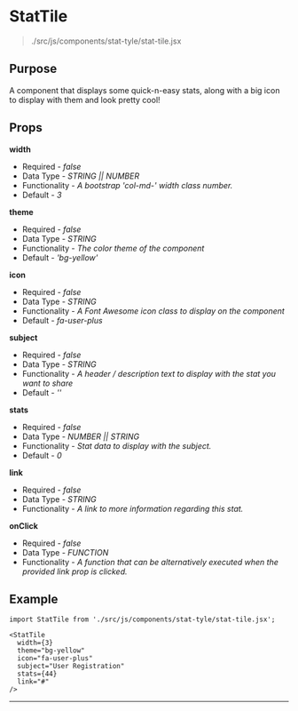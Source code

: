 # StatTile
> ./src/js/components/stat-tyle/stat-tile.jsx

## Purpose
A component that displays some quick-n-easy stats, along with a big icon to display with them and look pretty cool!


## Props
__width__

* Required - _false_
* Data Type - _STRING || NUMBER_
* Functionality - _A bootstrap 'col-md-' width class number._
* Default - _3_

__theme__

* Required - _false_
* Data Type - _STRING_
* Functionality - _The color theme of the component_
* Default - _'bg-yellow'_

__icon__

* Required - _false_
* Data Type - _STRING_
* Functionality - _A Font Awesome icon class to display on the component_
* Default - _fa-user-plus_

__subject__

* Required - _false_
* Data Type - _STRING_
* Functionality - _A header / description text to display with the stat you want to share_
* Default - _''_

__stats__

* Required - _false_
* Data Type - _NUMBER || STRING_
* Functionality - _Stat data to display with the subject._
* Default - _0_

__link__

* Required - _false_
* Data Type - _STRING_
* Functionality - _A link to more information regarding this stat._

__onClick__

* Required - _false_
* Data Type - _FUNCTION_
* Functionality - _A function that can be alternatively executed when the provided link prop is clicked._


## Example
```
import StatTile from './src/js/components/stat-tyle/stat-tile.jsx';

<StatTile
  width={3}
  theme="bg-yellow"
  icon="fa-user-plus"
  subject="User Registration"
  stats={44}
  link="#"
/>
```

---
